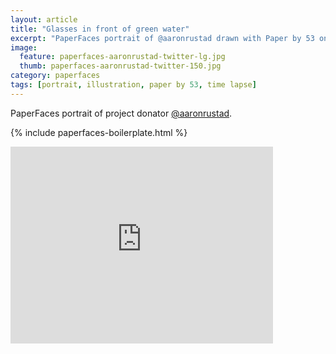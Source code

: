 ```yaml
---
layout: article
title: "Glasses in front of green water"
excerpt: "PaperFaces portrait of @aaronrustad drawn with Paper by 53 on an iPad."
image: 
  feature: paperfaces-aaronrustad-twitter-lg.jpg
  thumb: paperfaces-aaronrustad-twitter-150.jpg
category: paperfaces
tags: [portrait, illustration, paper by 53, time lapse]
---
```


PaperFaces portrait of project donator [@aaronrustad](http://twitter.com/aaronrustad).

{% include paperfaces-boilerplate.html %}

<iframe width="420" height="315" src="http://www.youtube.com/embed/zrpoGw7A_hY" frameborder="0"> </iframe>
